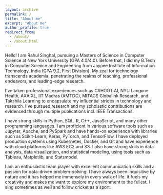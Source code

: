 ```yaml
---
layout: archive
permalink: /
title: "About me"
excerpt: "About me"
author_profile: true
redirect_from: 
  - /about/
  - /about.html
---
```


Hello! I am Rahul Singhal, pursuing a Masters of Science in Computer Science at New York University (GPA 4.0/4.0). Before that, I did my B.Tech in Computer Science and Engineering from Jaypee Institute of Information Technology, India (GPA 9.2, First Division). My zeal for technology transcends academia, penetrating the realms of teaching, professional endeavors, and leading-edge research.

I've taken professional experiences such as CAHOOT.AI, NYU Langone Health, AXA XL, IIT Madras (AMTDC), MITACS Globalink Research, and Takshila Learning to encapsulate my influential strides in technology and research. I've pursued research and my scholastic contributions are evidenced through multiple publications incl. IEEE Transactions.

I have strong skills in Python, SQL, R, C++, JavaScript, and many other programming languages. I am proficient in various software tools such as Jupyter, Apache, and PySpark and have hands-on experience with libraries such as Scikit-Learn, Keras, PyTorch, and TensorFlow. I have deployed production systems using Kubernetes, Docker, and Git and have experience with cloud platforms like AWS EC2 and S3. I also have strong skills in data analysis, data visualization, and statistical modeling, using tools such as Tableau, Matplotlib, and Statsmodel.

I am an enthusiastic team player with excellent communication skills and a passion for data-driven problem-solving. I have always been inquisitive by nature and it has helped me immensely in every walk of life. It fuels my creativity and makes me want to explore my environment to the fullest. I sing sometimes as well and follow cricket as a sport.
